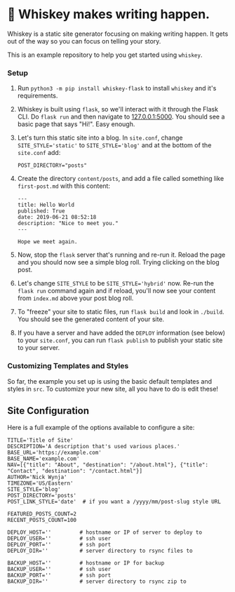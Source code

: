 # :tumbler_glass:  Whiskey makes writing happen.

Whiskey is a static site generator focusing on making writing happen. It gets
out of the way so you can focus on telling your story.

This is an example repository to help you get started using `whiskey`.

### Setup

1. Run `python3 -m pip install whiskey-flask` to install `whiskey` and it's
   requirements.
1. Whiskey is built using `flask`, so we'll interact with it through the Flask
   CLI. Do `flask run` and then navigate to
   [127.0.0.1:5000](http://127.0.0.1:5000). You should see a basic page
   that says "Hi!". Easy enough.
1. Let's turn this static site into a blog. In `site.conf`, change
   `SITE_STYLE='static'` to `SITE_STYLE='blog'` and at the bottom of the
   `site.conf` add:

       POST_DIRECTORY="posts"

1. Create the directory `content/posts`, and add a file called something like `first-post.md` with this content:

       ---
       title: Hello World
       published: True
       date: 2019-06-21 08:52:18
       description: "Nice to meet you."
       ---

       Hope we meet again.

1. Now, stop the `flask` server that's running and re-run it. Reload the page
   and you should now see a simple blog roll. Trying clicking on the blog post.
1. Let's change `SITE_STYLE` to be `SITE_STYLE='hybrid'` now. Re-run the `flask
   run` command again and if reload, you'll now see your content from
   `index.md` above your post blog roll.
1. To "freeze" your site to static files, run `flask build` and look in
   `./build`. You should see the generated content of your site.
1. If you have a server and have added the `DEPLOY` information (see below) to
   your `site.conf`, you can run `flask publish` to publish your static site to
   your server.

### Customizing Templates and Styles

So far, the example you set up is using the basic default templates and styles
in `src`. To customize your new site, all you have to do is edit these!

## Site Configuration

Here is a full example of the options available to configure a site:

```
TITLE='Title of Site'
DESCRIPTION='A description that's used various places.'
BASE_URL='https://example.com'
BASE_NAME='example.com'
NAV=[{"title": "About", "destination": "/about.html"}, {"title": "Contact", "destination": "/contact.html"}]
AUTHOR='Nick Wynja'
TIMEZONE='US/Eastern'
SITE_STYLE='blog'
POST_DIRECTORY='posts'
POST_LINK_STYLE='date'  # if you want a /yyyy/mm/post-slug style URL

FEATURED_POSTS_COUNT=2
RECENT_POSTS_COUNT=100

DEPLOY_HOST=''         # hostname or IP of server to deploy to
DEPLOY_USER=''         # ssh user
DEPLOY_PORT=''         # ssh port
DEPLOY_DIR=''          # server directory to rsync files to

BACKUP_HOST=''         # hostname or IP for backup
BACKUP_USER=''         # ssh user
BACKUP_PORT=''         # ssh port
BACKUP_DIR=''          # server directory to rsync zip to
```
